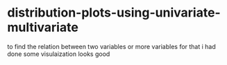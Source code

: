 # distribution-plots-using-univariate-multivariate
to find the relation between two  variables or more variables for that i had done some visulaization looks good
